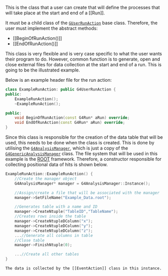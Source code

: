 This is the class that a user can create that will define the processes that will take place at the start and end of a [[Run]].

It must be a child class of the [`GUserRunAction`](https://gitlab.cern.ch/geant4/geant4/-/blob/master/source/run/include/G4UserRunAction.hh) base class. Therefore, the user must implement the abstract methods:
- [[BeginOfRunAction()]]
- [[EndOfRunAction()]]

This class is very flexible and is very case specific to what the user wants their program to do. However, common function is to generate, open and close external files for data collection at the start and end of a run. This is going to be the illustrated example. 

Below is an example header file for the run action:
```cpp
class ExampleRunAction: public G4UserRunAction {
public:
	ExampleRunAction();
	~ExampleRunAction();

public:
	void BeginOfRunAction(const G4Run* aRun) override;
	void EndOfRunAction(const G4Run* aRun) override;
}
```
Since this class is responsible for the creation of the data table that will be used, this needs to be done when the class is created. This is done by utilising the [`G4AnalysisManager`](https://gitlab.cern.ch/geant4/geant4/-/blob/master/source/analysis/factory/include/G4AnalysisManager.hh), which is just a copy of the [`G4GenericAnalysisManager`](https://gitlab.cern.ch/geant4/geant4/-/blob/master/source/analysis/factory/include/G4GenericAnalysisManager.hh) class. The file system that will be used in this example is the [ROOT](https://root.cern/) framework. Therefore, a constructor responsible for collecting positional data of hits is shown below.
```cpp
ExampleRunAction::ExampleRunAction() {
	//Create the manager object
	G4AnalysisManager* manager = G4AnalysisManager::Instance();

	//Assign/create a file that will be associated with the manager
	manager->SetFileName("Example_Data.root");

	//Generates table with a name and ID
	manager->CreateNtuple("TableID","TableName");
	//Creates rows inside the table
	manager->CreateNtupleDColumn("x");
	manager->CreateNtupleDColumn("y");
	manager->CreateNtupleDColumn("z");
	...//Generate all columns in table
	//Close table 
	manager->FinishNtuple(0);

	...//Create all other tables
}
```
```ad-note
The data is collected by the [[EventAction]] class in this instance.
```